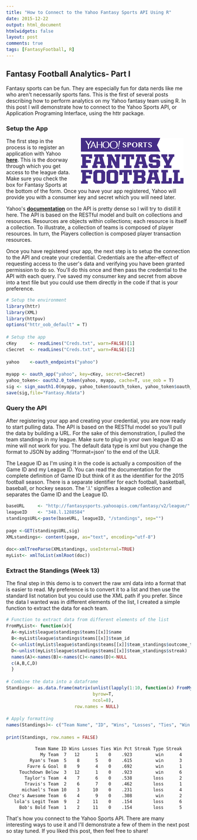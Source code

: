 ```yaml
---
title: "How to Connect to the Yahoo Fantasy Sports API Using R"
date: 2015-12-22
output: html_document
htmlwidgets: false
layout: post
comments: true
tags: [FantasyFootball, R]
---
```




## Fantasy Football Analytics- Part I  

Fantasy sports can be fun. They are especially fun for data nerds like me who aren't necessarily sports fans. This is the first of several posts describing how to perform analytics on my Yahoo fantasy team using R. In this post I will demonstrate how to connect to the Yahoo Sports API, or Application Programing Interface, using the httr package.


### Setup the App
<img src="/images/yahoo_sports.png" alt="Yahoo Sports" align="right" width="280" height="125" hspace="20"> The first step in the process is to register an application with Yahoo  **[here](https://developer.yahoo.com/apps/create/)**. This is the doorway through which you get access to the league data.  Make sure you check the box for Fantasy Sports at the bottom of the form. Once you have your app registered, Yahoo will provide you with a consumer key and secret which you will need later.

Yahoo's  **[documentation](https://developer.yahoo.com/fantasysports/guide/)** on the API is pretty dense so I will try to distill it here. The API is based on the RESTful model and built on collections and resources.  Resources are objects within collections; each resource is itself a collection.  To illustrate, a collection of teams is composed of player resources.  In turn, the Players collection is composed player transaction resources.  

Once you have registered your app, the next step is to setup the connection to the API and create your credential. Credentials are the after-effect of requesting access to the user's data and verifying you have been granted permission to do so. You'll do this once and then pass the credential to the API with each query. I've saved my consumer key and secret from above into a text file but you could use them directly in the code if that is your preference. 

```r
# Setup the environment
library(httr)
library(XML)
library(httpuv)
options("httr_oob_default" = T)

# Setup the app
cKey     <- readLines("Creds.txt", warn=FALSE)[1]
cSecret  <- readLines("Creds.txt", warn=FALSE)[2]

yahoo    <-oauth_endpoints("yahoo")

myapp <- oauth_app("yahoo", key=cKey, secret=cSecret)
yahoo_token<- oauth2.0_token(yahoo, myapp, cache=T, use_oob = T)
sig <- sign_oauth1.0(myapp, yahoo_token$oauth_token, yahoo_token$oauth_token_secret)
save(sig,file="Fantasy.Rdata")
```

### Query the API  
After registering your app and creating your credential, you are now ready to start pulling data. The API is based on the RESTful model so you'll pull the data by building a URL. For the sake of this demonstration, I pulled the team standings in my league. Make sure to plug in your own league ID as mine will not work for you. The default data type is xml but you change the format to JSON by adding '?format=json' to the end of the ULR. 

The League ID as I'm using it in the code is actually a composition of the Game ID and my League ID. You can read the documentation for the complete definition of Game ID but think of it as the identifier for the 2015 football season.  There is a separate identifier for each football, basketball, baseball, or hockey season. The '.l.' signifies a league collection and separates the Game ID and the League ID. 


```r
baseURL     <- "http://fantasysports.yahooapis.com/fantasy/v2/league/"
leagueID    <- "348.l.1288584"
standingsURL<-paste(baseURL, leagueID, "/standings", sep="")

page <-GET(standingsURL,sig)
XMLstandings<- content(page, as="text", encoding="utf-8")

doc<-xmlTreeParse(XMLstandings, useInternal=TRUE)
myList<- xmlToList(xmlRoot(doc))
```

### Extract the Standings (Week 13)
The final step in this demo is to convert the raw xml data into a format that is easier to read. My preference is to convert it to a list and then use the standard list notation but you could use the XML path if you prefer. Since the data I wanted was in different elements of the list, I created a simple function to extract the data for each team.


```r
# Function to extract data from different elements of the list
FromMyList<- function(x){
  A<-myList$league$standings$teams[[x]]$name
  B<-myList$league$standings$teams[[x]]$team_id
  C<-unlist(myList$league$standings$teams[[x]]$team_standings$outcome_totals)
  D<-unlist(myList$league$standings$teams[[x]]$team_standings$streak)
  names(A)<-names(B)<-names(C)<-names(D)<-NULL
  c(A,B,C,D)
  }

# Combine the data into a dataframe
Standings<- as.data.frame(matrix(unlist(lapply(1:10, function(x) FromMyList(x))), 
                                 byrow=T, 
                                 ncol=8), 
                          row.names = NULL)

# Apply formatting
names(Standings)<- c("Team Name", "ID", "Wins", "Losses", "Ties", "Win Pct", "Streak Type", "Streak")

print(Standings, row.names = FALSE)
```

```
           Team Name ID Wins Losses Ties Win Pct Streak Type Streak
             My Team  7   12      1    0    .923         win      4
         Ryan's Team  5    8      5    0    .615         win      3
        Favre & Goal  8    9      4    0    .692         win      1
     Touchdown Below  3   12      1    0    .923         win      6
       Taylor's Team  4    7      6    0    .538        loss      2
       Travis's Team  2    6      7    0    .462        loss      1
      michael's Team 10    3     10    0    .231        loss      4
 Chez's Awesome Team  6    4      9    0    .308         win      2
   lola's Legit Team  9    2     11    0    .154        loss      6
     Bob's Bold Team  1    2     11    0    .154        loss      5
```

That's how you connect to the Yahoo Sports API. There are many interesting ways to use it and I'll demonstrate a few of them in the next post so stay tuned.  If you liked this post, then feel free to share!
